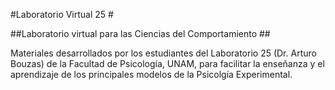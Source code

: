 #Laboratorio Virtual 25 #

##Laboratorio virtual para las Ciencias del Comportamiento ##

Materiales desarrollados por los estudiantes del Laboratorio 25 (Dr. Arturo Bouzas) de la Facultad de Psicología, UNAM, para facilitar la enseñanza y el aprendizaje de los principales modelos de la Psicolgía Experimental.
